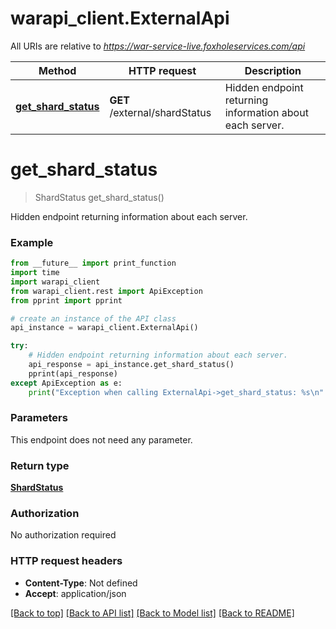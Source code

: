 # warapi_client.ExternalApi

All URIs are relative to *https://war-service-live.foxholeservices.com/api*

Method | HTTP request | Description
------------- | ------------- | -------------
[**get_shard_status**](ExternalApi.md#get_shard_status) | **GET** /external/shardStatus | Hidden endpoint returning information about each server.

# **get_shard_status**
> ShardStatus get_shard_status()

Hidden endpoint returning information about each server.

### Example
```python
from __future__ import print_function
import time
import warapi_client
from warapi_client.rest import ApiException
from pprint import pprint

# create an instance of the API class
api_instance = warapi_client.ExternalApi()

try:
    # Hidden endpoint returning information about each server.
    api_response = api_instance.get_shard_status()
    pprint(api_response)
except ApiException as e:
    print("Exception when calling ExternalApi->get_shard_status: %s\n" % e)
```

### Parameters
This endpoint does not need any parameter.

### Return type

[**ShardStatus**](ShardStatus.md)

### Authorization

No authorization required

### HTTP request headers

 - **Content-Type**: Not defined
 - **Accept**: application/json

[[Back to top]](#) [[Back to API list]](../README.md#documentation-for-api-endpoints) [[Back to Model list]](../README.md#documentation-for-models) [[Back to README]](../README.md)

